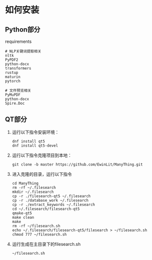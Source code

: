 # 如何安装

## Python部分

requirements

```
# NLP关键词提取相关
nltk
PyPDF2
python-docx
transformers
rustup
maturin
pytorch

# 文件预览相关
PyMuPDF
python-docx
Spire.Doc
```

## QT部分

1. 运行以下指令安装环境：
   
   ```
   dnf install qt5
   dnf install qt5-devel
   ```
2. 运行以下指令克隆项目到本地：
   
   ```
   git clone -b master https://github.com/EwinLit/ManyThing.git
   ```
3. 进入克隆的目录，运行以下指令
   
   ```
   cd ManyThing
   rm -rf ~/.filesearch
   mkdir ~/.filesearch
   cp -r ./filesearch-qt5 ~/.filesearch
   cp -r ./database_work ~/.filesearch
   cp -r ./extract_keywords ~/.filesearch
   cd ~/.filesearch/filesearch-qt5
   qmake-qt5
   make clean
   make
   rm -rf ~/filesearch.sh
   echo ~/.filesearch/filesearch-qt5/filesearch > ~/filesearch.sh
   chmod 777 ~/filesearch.sh
   ```
4. 运行生成在主目录下的filesearch.sh
   
   ```
   ~/filesearch.sh
   ```
   
   
